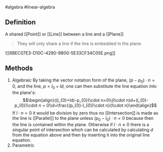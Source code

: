 #algebra 
#linear-algebra 
## Definition
A shared [[Point]] or [[Line]] between a line and a [[Plane]]
> They will only share a line if the line is embedded in the plane.

![[6BEC07E3-D10C-4290-9B00-5E33CF34C05E.png]]
## Methods
1. Algebraic
	By taking the vector notation form of the plane, $(p-p_{0})\cdot n=0$, and the line, $p=l_{0}+ld$, one can then substitute the line equation into the plane's: $$\begin{align}((l_{0}+ld)-p_{0})\cdot n=0\\(l\cdot n)d+(l_{0}-p_{0})\cdot n = 0\\d=\frac{(p_{0}-l_{0})\cdot n}{l\cdot n}\end{align}$$ If $l\cdot n = 0$ it would be division by zero thus no [[Intersection]] is made as the line is [[Parallel]] to the plane unless $(p_{0}-l_{0})\cdot n = 0$ because then the line is contained within the plane. Otherwise if $l\cdot n \neq 0$ there is a singular point of intersection which can be calculated by calculating $d$ from the equation above and then by inserting it into the original line equation. 
1. Parametric
